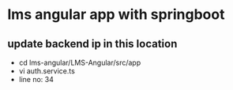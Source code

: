 # lms angular app with springboot
## update backend ip in this location
- cd lms-angular/LMS-Angular/src/app
- vi auth.service.ts
- line no: 34
